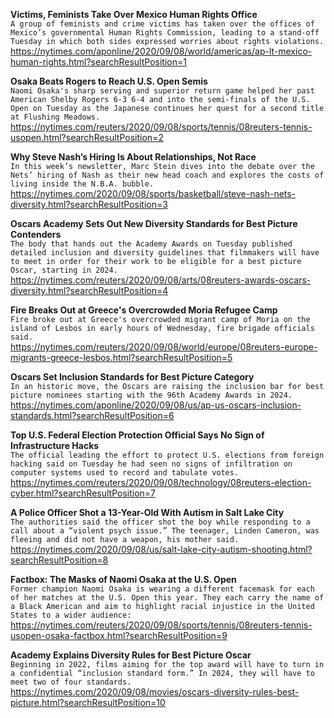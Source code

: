 **Victims, Feminists Take Over Mexico Human Rights Office**\
`A group of feminists and crime victims has taken over the offices of Mexico’s governmental Human Rights Commission, leading to a stand-off Tuesday in which both sides expressed worries about rights violations. `\
https://nytimes.com/aponline/2020/09/08/world/americas/ap-lt-mexico-human-rights.html?searchResultPosition=1

**Osaka Beats Rogers to Reach U.S. Open Semis**\
`Naomi Osaka's sharp serving and superior return game helped her past American Shelby Rogers 6-3 6-4 and into the semi-finals of the U.S. Open on Tuesday as the Japanese continues her quest for a second title at Flushing Meadows. `\
https://nytimes.com/reuters/2020/09/08/sports/tennis/08reuters-tennis-usopen.html?searchResultPosition=2

**Why Steve Nash’s Hiring Is About Relationships, Not Race**\
`In this week’s newsletter, Marc Stein dives into the debate over the Nets’ hiring of Nash as their new head coach and explores the costs of living inside the N.B.A. bubble.`\
https://nytimes.com/2020/09/08/sports/basketball/steve-nash-nets-diversity.html?searchResultPosition=3

**Oscars Academy Sets Out New Diversity Standards for Best Picture Contenders**\
`The body that hands out the Academy Awards on Tuesday published detailed inclusion and diversity guidelines that filmmakers will have to meet in order for their work to be eligible for a best picture Oscar, starting in 2024.`\
https://nytimes.com/reuters/2020/09/08/arts/08reuters-awards-oscars-diversity.html?searchResultPosition=4

**Fire Breaks Out at Greece's Overcrowded Moria Refugee Camp**\
`Fire broke out at Greece's overcrowded migrant camp of Moria on the island of Lesbos in early hours of Wednesday, fire brigade officials said.`\
https://nytimes.com/reuters/2020/09/08/world/europe/08reuters-europe-migrants-greece-lesbos.html?searchResultPosition=5

**Oscars Set Inclusion Standards for Best Picture Category**\
`In an historic move, the Oscars are raising the inclusion bar for best picture nominees starting with the 96th Academy Awards in 2024.`\
https://nytimes.com/aponline/2020/09/08/us/ap-us-oscars-inclusion-standards.html?searchResultPosition=6

**Top U.S. Federal Election Protection Official Says No Sign of Infrastructure Hacks**\
`The official leading the effort to protect U.S. elections from foreign hacking said on Tuesday he had seen no signs of infiltration on computer systems used to record and tabulate votes.`\
https://nytimes.com/reuters/2020/09/08/technology/08reuters-election-cyber.html?searchResultPosition=7

**A Police Officer Shot a 13-Year-Old With Autism in Salt Lake City**\
`The authorities said the officer shot the boy while responding to a call about a “violent psych issue.” The teenager, Linden Cameron, was fleeing and did not have a weapon, his mother said.`\
https://nytimes.com/2020/09/08/us/salt-lake-city-autism-shooting.html?searchResultPosition=8

**Factbox: The Masks of Naomi Osaka at the U.S. Open**\
`Former champion Naomi Osaka is wearing a different facemask for each of her matches at the U.S. Open this year. They each carry the name of a Black American and aim to highlight racial injustice in the United States to a wider audience:`\
https://nytimes.com/reuters/2020/09/08/sports/tennis/08reuters-tennis-usopen-osaka-factbox.html?searchResultPosition=9

**Academy Explains Diversity Rules for Best Picture Oscar**\
`Beginning in 2022, films aiming for the top award will have to turn in a confidential “inclusion standard form.” In 2024, they will have to meet two of four standards.`\
https://nytimes.com/2020/09/08/movies/oscars-diversity-rules-best-picture.html?searchResultPosition=10

